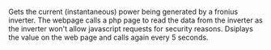 Gets the current (instantaneous) power being generated by a fronius inverter. 
The webpage calls a php page to read the data from the inverter as the inverter won't allow javascript requests for security reasons.
Dsiplays the value on the web page and calls again every 5 seconds. 